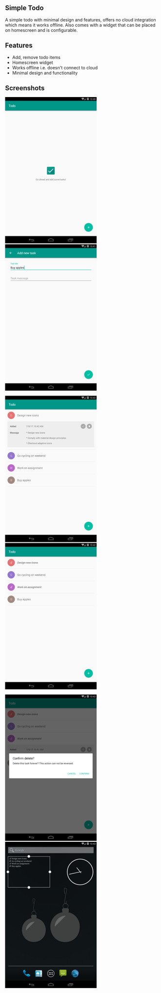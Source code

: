 ## Simple Todo

A simple todo with minimal design and features, offers no cloud integration which means it works offline. Also comes with a widget that can be placed on homescreen and is configurable.

## Features

* Add, remove todo items
* Homescreen widget
* Works offline i.e. doesn't connect to cloud
* Minimal design and functionality

## Screenshots

<img src="device-2017-07-09-201057.png" width="300" height="480" /> <img src="device-2017-07-09-201114.png" width="300" height="480" /> 

<img src="device-2017-07-09-201235.png" width="300" height="480" /> <img src="device-2017-07-09-201248.png" width="300" height="480" /> 

<img src="device-2017-07-09-201301.png" width="300" height="480" /> <img src="device-2017-07-09-201328.png" width="300" height="480" /> 
